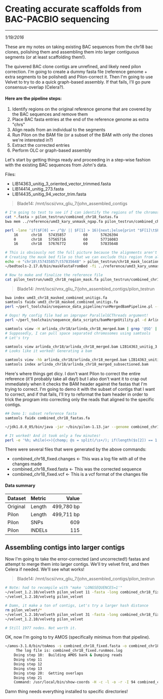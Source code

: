 # Creating accurate scaffolds from BAC-PACBIO sequencing
---
*1/19/2016*

These are my notes on taking existing BAC sequences from the chr18 bac clones, polishing them and assembling them into larger contiguous segments (or at least scaffolding them!).

The quivered BAC clone contigs are unrefined, and likely need pilon correction. I'm going to create a dummy fasta file (reference genome + extra segments to be polished) and Pilon-correct it. Then I'm going to use Velvet to try to do a quick graph-based assembly. If that fails, I'll go pure consensus-overlap (Celera?).

#### Here are the pipeline steps:
1. Identify regions on the original reference genome that are covered by the BAC sequences and remove them
2. Place BAC fasta entries at the end of the reference genome as extra "chrs"
3. Align reads from an individual to the segments
4. Run Pilon on the BAM file (or a subset of the BAM with only the clones we're interested in?)
5. Extract the corrected entries
6. Perform OLC or graph-based assembly

Let's start by getting things ready and proceeding in a step-wise fashion with the existing BAC sequences from John's data.

Files:
* LIB14363_unitig_3_oriented_vector_trimmed.fasta  
* LIB14414_unitig_273.fasta  
* LIB14435_unitig_94_vector_trim.fasta

> Blade14: /mnt/iscsi/vnx_gliu_7/john_assembled_contigs

```bash
# I'm going to test to see if I can identify the regions of the chromosome that need to be removed from a simple alignment
cat *.fasta > pilon_testrun/combined_chr18_fastas.fa
bwa mem ../reference/umd3_kary_unmask_ngap.fa pilon_testrun/combined_chr18_fastas.fa > pilon_testrun/combined_chr18_fastas.sam

perl -lane 'if($F[0] =~ /^@/ || $F[1] > 16){next;}else{print "$F[1]\t$F[2]\t$F[3]\t$F[4]\t" . (length($F[9]) + $F[3]);}' < pilon_testrun/combined_chr18_fastas.sam
	16      chr18   57435857        60      57626394
	0       chr18   57565716        60      57716083
	16      chr18   57676772        60      57835648

# This is obviously not the full picture because the alignments aren't complete, but it's a good start!
# Creating the mask bed file so that we can exclude this region from alignment
echo -e "chr18\t57435857\t57835648" > pilon_testrun/chr18_mask_location.bed
~/bedtools-2.17.0/bin/maskFastaFromBed -fi ../reference/umd3_kary_unmask_ngap.fa -bed pilon_testrun/chr18_mask_location.bed -fo pilon_testrun/umd3_chr18_region_mask.fa

# Now to make and finalize the reference file
cat pilon_testrun/umd3_chr18_region_mask.fa pilon_testrun/combined_chr18_fastas.fa > pilon_testrun/umd3_chr18_masked_combined_unitigs.fa
```

> Blade14: /mnt/iscsi/vnx_gliu_7/john_assembled_contigs/pilon_testrun

```bash
bwa index umd3_chr18_masked_combined_unitigs.fa
samtools faidx umd3_chr18_masked_combined_unitigs.fa
perl ~/perl_toolchain/sequence_data_pipeline/runMergedBamPipeline.pl --fastqs ../Arlinda-Chief.10x.spreadsheet.tab --reference umd3_chr18_masked_combined_unitigs.fa --config test_pipeline.cnfg --threads 15 --output arlinda_chr18

# Oops! My config file had an improper ParallelGCThreads argument!
perl ~/perl_toolchain/sequence_data_scripts/bamMergeUtility.pl -d Arlinda-Chief -o arlinda_chr18_merged.bam -n 10

samtools view -H arlinda_chr18/arlinda_chr18_merged.bam | grep '@SQ' | tail
# Supposedly, I can pull space separated chromosomes using samtools
# Let's try

samtools view arlinda_chr18/arlinda_chr18_merged.bam LIB14363_unitig_3 LIB14414_unitig_273 LIB14435_unitig_94 | tail
# Looks like it worked! Generating a bam

samtools view -hb arlinda_chr18/arlinda_chr18_merged.bam LIB14363_unitig_3 LIB14414_unitig_273 LIB14435_unitig_94 > arlinda_chr18/arlinda_chr18_merged_subsectioned.bam
samtools index arlinda_chr18/arlinda_chr18_merged_subsectioned.bam
```

Here's where things get dicy. I don't want Pilon to correct the entire reference (it'll probably take all day!) but I also don't want it to crap out immediately when it checks the BAM header against the fastas that I'm trying to correct. I'm going to demo it with the subset of contigs that I want to correct, and if that fails, I'll try to reformat the bam header in order to trick the program into correcting only the reads that aligned to the specific contigs.

```bash
## Demo 1: subset reference fasta
samtools faidx combined_chr18_fastas.fa

~/jdk1.8.0_05/bin/java -jar ~/bin/pilon-1.13.jar --genome combined_chr18_fastas.fa --frags arlinda_chr18/arlinda_chr18_merged_subsectioned.bam --output combined_chr18_fixed --changes --vcf --diploid

# It worked! And it took only a few minutes!
perl -e '%h; while(<>){chomp; @s = split(/\s+/); if(length($s[2]) == 1 && length($s[3]) == 1 && $s[2] ne "\." && $s[3] ne "\."){$h{"SNP"} += 1;}else{ $h{"INDEL"} += 1;}} print "SNP\t" . $h{"SNP"} . "\n"; print "INDEL\t" . $h{"INDEL"} . "\n"; print "\n";' < combined_chr18_fixed.changes
```

There were several files that were generated by the above commands:
* combined_chr18_fixed.changes  <- This was a log file with all of the changes made
* combined_chr18_fixed.fasta    <- This was the corrected sequence
* combined_chr18_fixed.vcf      <- This is a vcf format of the changes file

#### Data summary

| Dataset | Metric | Value |
| :--- | :--- | ---: |
Original | Length | 499,780 bp
Pilon | Length | 499,711 bp 
Pilon | SNPs | 609
Pilon | INDELs | 115

## Assembling contigs into larger contigs

Now I'm going to take the error-corrected (and uncorrected!) fastas and attempt to merge them into larger contigs. We'll try velvet first, and then Celera if needed. We'll see what works!

> Blade14: /mnt/iscsi/vnx_gliu_7/john_assembled_contigs/pilon_testrun

```bash
# Note: had to recompile with "make 'LONGSEQUENCES=1'"
~/velvet_1.2.10/velveth pilon_velvet 11 -fasta -long combined_chr18_fixed.fasta
~/velvet_1.2.10/velvetg pilon_velvet

# Damn, it make a ton of contigs, Let's try a larger hash distance
rm pilon_velvet/*
~/velvet_1.2.10/velveth pilon_velvet 31 -fasta -long combined_chr18_fixed.fasta
~/velvet_1.2.10/velvetg pilon_velvet

# Still 1977 nodes. Not worth it.
```

OK, now I'm going to try AMOS (specifically minimus from that pipeline).

```bash
~/amos-3.1.0/bin/toAmos -s combined_chr18_fixed.fasta -o combined_chr18_fixed.afg
	 The log file is: combined_chr18_fixed.runAmos.log
	Doing step 10:  Building AMOS bank & Dumping reads
	Doing step 11
	Doing step 12
	Doing step 13
	Doing step 20:  Getting overlaps
	Doing step 21
	Command: /usr/local/bin/show-coords -H -c -l -o -r -I 94 combined_chr18_fixed.delta | /home/dbickhart/amos-3.1.0/bin/nucmerAnnotate | egrep 'BEGIN|END|CONTAIN|IDENTITY' > combined_chr18_fixed.coords  exited with status: 1
```

Damn thing needs everything installed to specific directories!